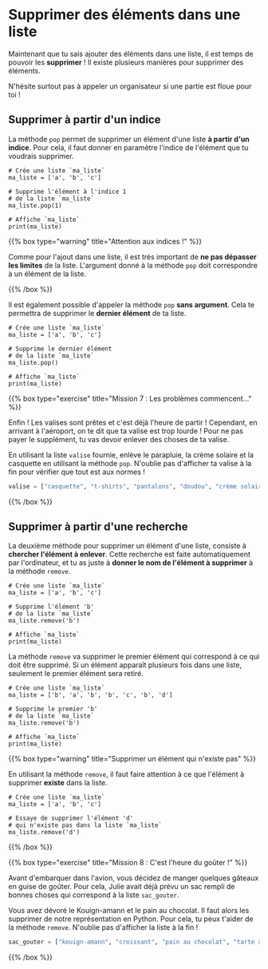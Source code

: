 # Supprimer des éléments dans une liste

Maintenant que tu sais ajouter des éléments dans une liste, il est temps de
pouvoir les **supprimer** ! Il existe plusieurs manières pour supprimer des
éléments.

N'hésite surtout pas à appeler un organisateur si une partie est floue pour
toi !

## Supprimer à partir d'un indice

La méthode `pop` permet de supprimer un élément d'une liste **à partir d'un
indice**. Pour cela, il faut donner en paramètre l'indice de l'élément que tu
voudrais supprimer.

```codepython
# Crée une liste `ma_liste`
ma_liste = ['a', 'b', 'c']

# Supprime l'élément à l'indice 1
# de la liste `ma_liste`
ma_liste.pop(1)

# Affiche `ma_liste`
print(ma_liste)
```

{{% box type="warning" title="Attention aux indices !" %}}

Comme pour l'ajout dans une liste, il est très important de **ne pas dépasser
les limites** de la liste. L'argument donné à la méthode `pop` doit
correspondre à un élément de la liste.

{{% /box %}}

Il est également possible d'appeler la méthode `pop` **sans argument**. Cela te
permettra de supprimer le **dernier élément** de ta liste.

```codepython
# Crée une liste `ma_liste`
ma_liste = ['a', 'b', 'c']

# Supprime le dernier élément
# de la liste `ma_liste`
ma_liste.pop()

# Affiche `ma_liste`
print(ma_liste)
```

{{% box type="exercise" title="Mission 7 : Les problèmes commencent..." %}}

Enfin ! Les valises sont prêtes et c'est déjà l'heure de partir ! Cependant, en
arrivant à l'aéroport, on te dit que ta valise est trop lourde ! Pour ne pas
payer le supplément, tu vas devoir enlever des choses de ta valise.

En utilisant la liste `valise` fournie, enlève le parapluie, la crème solaire et
la casquette en utilisant la méthode `pop`. N'oublie pas d'afficher ta valise à
la fin pour vérifier que tout est aux normes !

```python
valise = ["casquette", "t-shirts", "pantalons", "doudou", "crème solaire", "tongs", "parapluie"]
```

{{% /box %}}

## Supprimer à partir d'une recherche

La deuxième méthode pour supprimer un élément d'une liste, consiste à **chercher
l'élément à enlever**. Cette recherche est faite automatiquement par
l'ordinateur, et tu as juste à **donner le nom de l'élément à supprimer** à la
méthode `remove`.

```codepython
# Crée une liste `ma_liste`
ma_liste = ['a', 'b', 'c']

# Supprime l'élément 'b'
# de la liste `ma_liste`
ma_liste.remove('b')

# Affiche `ma_liste`
print(ma_liste)
```

La méthode `remove` va supprimer le premier élément qui correspond à ce qui doit
être supprimé. Si un élément apparaît plusieurs fois dans une liste, seulement
le premier élément sera retiré.

```codepython
# Crée une liste `ma_liste`
ma_liste = ['b', 'a', 'b', 'b', 'c', 'b', 'd']

# Supprime le premier 'b'
# de la liste `ma_liste`
ma_liste.remove('b')

# Affiche `ma_liste`
print(ma_liste)
```

{{% box type="warning" title="Supprimer un élément qui n'existe pas" %}}

En utilisant la méthode `remove`, il faut faire attention à ce que l'élément à
supprimer **existe** dans la liste.

```codepython
# Crée une liste `ma_liste`
ma_liste = ['a', 'b', 'c']

# Essaye de supprimer l'élément 'd'
# qui n'existe pas dans la liste `ma_liste`
ma_liste.remove('d')
```
{{% /box %}}

{{% box type="exercise" title="Mission 8 : C'est l'heure du goûter !" %}}

Avant d'embarquer dans l'avion, vous décidez de manger quelques gâteaux en guise
de goûter. Pour cela, Julie avait déjà prévu un sac rempli de bonnes choses qui
correspond à la liste `sac_gouter`.

Vous avez dévoré le Kouign-amann et le pain au chocolat. Il faut alors les
supprimer de notre représentation en Python. Pour cela, tu peux t'aider de la
méthode `remove`. N'oublie pas d'afficher la liste à la fin !

```python
sac_gouter = ["kouign-amann", "croissant", "pain au chocolat", "tarte à la pomme"]
```

{{% /box %}}
